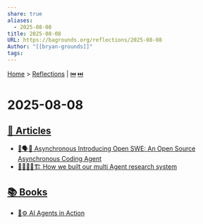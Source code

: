 ```yaml
---
share: true
aliases:
  - 2025-08-08
title: 2025-08-08
URL: https://bagrounds.org/reflections/2025-08-08
Author: "[[bryan-grounds]]"
tags: 
---
```

[Home](../index.md) > [Reflections](./index.md) | [⏮️](./2025-08-07.md) [⏭️](./2025-08-09.md)  
# 2025-08-08  
## [📄 Articles](../articles/index.md)  
- [🤖🗣️🔑 Asynchronous Introducing Open SWE: An Open Source Asynchronous Coding Agent](../articles/introducing-open-swe-an-open-source-asynchronous-coding-agent.md)  
- [🤖🧠👨‍💻🏗️ How we built our multi Agent research system](../articles/how-we-built-our-multi-agent-research-system.md)  
  
## [📚 Books](../books/index.md)  
- [🤖⚙️ AI Agents in Action](../books/ai-agents-in-action.md)